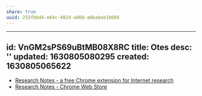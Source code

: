```yaml
---
share: true
uuid: 255fbbd4-e64c-492d-a868-a66abae10688
---
```

---
id: VnGM2sPS69uBtMB08X8RC
title: Otes
desc: ''
updated: 1630805080295
created: 1630805065622
---

* [Research Notes - a free Chrome extension for Internet research](https://onlineresearchnotes.com/)
* [Research Notes - Chrome Web Store](https://chrome.google.com/webstore/detail/research-notes/cadlpkhdkhlecgchhgaclpnbahfckppp)
